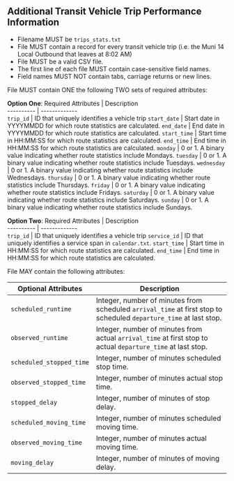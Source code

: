 ## Additional Transit Vehicle Trip Performance Information

 *  Filename MUST be `trips_stats.txt`
 *  File MUST contain a record for every transit vehicle trip (i.e. the Muni 14 Local Outbound that leaves at 8:02 AM) 
 *  File MUST be a valid CSV file.
 *  The first line of each file MUST contain case-sensitive field names.
 *  Field names MUST NOT contain tabs, carriage returns or new lines.
 
File MUST contain ONE the following TWO sets of required attributes:

**Option One**:
Required Attributes	| Description										
----------			| -------------		
`trip_id`			| ID that uniquely identifies a vehicle trip
`start_date`		| Start date in YYYYMMDD for which route statistics are calculated.
`end_date`			| End date in YYYYMMDD for which route statistics are calculated.
`start_time`		| Start time in HH:MM:SS for which route statistics are calculated.
`end_time`			| End time in HH:MM:SS for which route statistics are calculated.
`monday`			| 0 or 1. A binary value indicating whether route statistics include Mondays.
`tuesday`			| 0 or 1. A binary value indicating whether route statistics include Tuesdays.
`wednesday`			| 0 or 1. A binary value indicating whether route statistics include Wednesdays.
`thursday`			| 0 or 1. A binary value indicating whether route statistics include Thursdays.
`friday`			| 0 or 1. A binary value indicating whether route statistics include Fridays.
`saturday`			| 0 or 1. A binary value indicating whether route statistics include Saturdays.
`sunday`			| 0 or 1. A binary value indicating whether route statistics include Sundays.

**Option Two**:
Required Attributes	| Description										
----------			| -------------		
`trip_id`			| ID that uniquely identifies a vehicle trip
`service_id`		| ID that uniquely identifies a service span in `calendar.txt`.
`start_time`		| Start time in HH:MM:SS for which route statistics are calculated.
`end_time`			| End time in HH:MM:SS for which route statistics are calculated.

File MAY contain the following attributes:

Optional Attributes	| Description										
----------			| -------------		
`scheduled_runtime`		| Integer, number of minutes from scheduled `arrival_time` at first stop to scheduled `departure_time` at last stop.
`observed_runtime`		| Integer, number of minutes from actual `arrival_time` at first stop to actual `departure_time` at last stop.
`scheduled_stopped_time`| Integer, number of minutes scheduled stop time.
`observed_stopped_time`	| Integer, number of minutes actual stop time.
`stopped_delay`			| Integer, number of minutes of stop delay.
`scheduled_moving_time`	| Integer, number of minutes scheduled moving time.
`observed_moving_time`	| Integer, number of minutes actual moving time.
`moving_delay`			| Integer, number of minutes of moving delay.